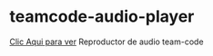 # teamcode-audio-player
[Clic Aqui para ver](https://laurencio20.github.io/teamcode-audio-player/)
Reproductor de audio team-code
